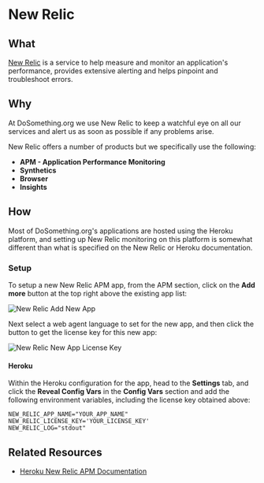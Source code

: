 # New Relic

## What
[New Relic](https://newrelic.com/) is a service to help measure and monitor an application's performance, provides extensive alerting and helps pinpoint and troubleshoot errors.


## Why
At DoSomething.org we use New Relic to keep a watchful eye on all our services and alert us as soon as possible if any problems arise.

New Relic offers a number of products but we specifically use the following:
- **APM - Application Performance Monitoring**
- **Synthetics**
- **Browser**
- **Insights**

## How
Most of DoSomething.org's applications are hosted using the Heroku platform, and setting up New Relic monitoring on this platform is somewhat different than what is specified on the New Relic or Heroku documentation.

### Setup
To setup a new New Relic APM app, from the APM section, click on the **Add more** button at the top right above the existing app list:

![New Relic Add New App](new-relic-add-new-app.png)

Next select a web agent language to set for the new app, and then click the button to get the license key for this new app:

![New Relic New App License Key](new-relic-new-app-license-key.png)


#### Heroku
Within the Heroku configuration for the app, head to the **Settings** tab, and click the **Reveal Config Vars** in the **Config Vars** section and add the following environment variables, including the license key obtained above:

```
NEW_RELIC_APP_NAME="YOUR_APP_NAME"
NEW_RELIC_LICENSE_KEY='YOUR_LICENSE_KEY'
NEW_RELIC_LOG="stdout"
```



## Related Resources
- [Heroku New Relic APM Documentation](https://devcenter.heroku.com/articles/newrelic)
